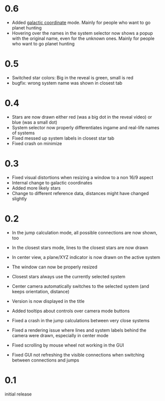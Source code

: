 # 0.6
- Added [galactic coordinate](https://en.wikipedia.org/wiki/Galactic_coordinate_system) mode. Mainly for people who want to go planet hunting
- Hovering over the names in the system selector now shows a popup with the original name, even for the unknown ones. Mainly for people who want to go planet hunting

# 0.5
- Switched star colors: Big in the reveal is green, small is red
- bugfix: wrong system name was shown in closest tab

# 0.4
- Stars are now drawn either red (was a big dot in the reveal video) or blue (was a small dot)
- System selector now properly differentiates ingame and real-life names of systems
- Fixed messed up system labels in closest star tab
- Fixed crash on minimize

# 0.3
- Fixed visual distortions when resizing a window to a non 16/9 aspect
- Internal change to galactic coordinates
- Added more likely stars
- Change to different reference data, distances might have changed slightly

# 0.2
- In the jump calculation mode, all possible connections are now shown, too
- In the closest stars mode, lines to the closest stars are now drawn
- In center view, a plane/XYZ indicator is now drawn on the active system
- The window can now be properly resized
- Closest stars always use the currently selected system
- Center camera automatically switches to the selected system (and keeps orientation, distance)
- Version is now displayed in the title
- Added tooltips about controls over camera mode buttons

- Fixed a crash in the jump calculations between very close systems
- Fixed a rendering issue where lines and system labels behind the camera were drawn, especially in center mode
- Fixed scrolling by mouse wheel not working in the GUI
- Fixed GUI not refreshing the visible connections when switching between connections and jumps

# 0.1
initial release
